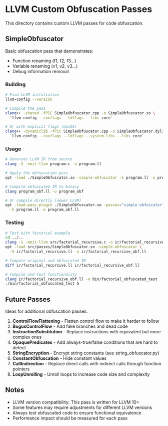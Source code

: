 # LLVM Custom Obfuscation Passes

This directory contains custom LLVM passes for code obfuscation.

## SimpleObfuscator

Basic obfuscation pass that demonstrates:
- Function renaming (f1, f2, f3...)
- Variable renaming (v1, v2, v3...)
- Debug information removal

### Building

```bash
# Find LLVM installation
llvm-config --version

# Compile the pass
clang++ -shared -fPIC SimpleObfuscator.cpp -o SimpleObfuscator.so \
  `llvm-config --cxxflags --ldflags --libs core`

# Or with explicit flags (macOS)
clang++ -dynamiclib -fPIC SimpleObfuscator.cpp -o SimpleObfuscator.dylib \
  `llvm-config --cxxflags --ldflags --system-libs --libs core`
```

### Usage

```bash
# Generate LLVM IR from source
clang -S -emit-llvm program.c -o program.ll

# Apply the obfuscation pass
opt -load ./SimpleObfuscator.so -simple-obfuscator -S program.ll -o program_obf.ll

# Compile obfuscated IR to binary
clang program_obf.ll -o program_obf

# Or compile directly (newer LLVM)
opt -load-pass-plugin ./SimpleObfuscator.so -passes="simple-obfuscator" \
  -S program.ll -o program_obf.ll
```

### Testing

```bash
# Test with factorial example
cd ../..
clang -S -emit-llvm src/factorial_recursive.c -o ir/factorial_recursive.ll
opt -load src/passes/SimpleObfuscator.so -simple-obfuscator \
  -S ir/factorial_recursive.ll -o ir/factorial_recursive_obf.ll

# Compare original and obfuscated IR
diff ir/factorial_recursive.ll ir/factorial_recursive_obf.ll

# Compile and test functionality
clang ir/factorial_recursive_obf.ll -o bin/factorial_obfuscated_test
./bin/factorial_obfuscated_test 5
```

## Future Passes

Ideas for additional obfuscation passes:

1. **ControlFlowFlattening** - Flatten control flow to make it harder to follow
2. **BogusControlFlow** - Add fake branches and dead code
3. **InstructionSubstitution** - Replace instructions with equivalent but more complex ones
4. **OpaquePredicates** - Add always-true/false conditions that are hard to detect
5. **StringEncryption** - Encrypt string constants (see string_obfuscator.py)
6. **ConstantObfuscation** - Hide constant values
7. **CallIndirection** - Replace direct calls with indirect calls through function pointers
8. **LoopUnrolling** - Unroll loops to increase code size and complexity

## Notes

- LLVM version compatibility: This pass is written for LLVM 10+
- Some features may require adjustments for different LLVM versions
- Always test obfuscated code to ensure functional equivalence
- Performance impact should be measured for each pass
